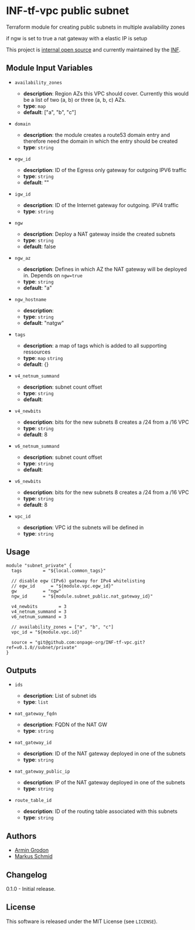 # INF-tf-vpc public subnet

Terraform module for creating public subnets in multiple availability zones

if ngw is set to true a nat gateway with a elastic IP is setup

This project is [internal open source](https://en.wikipedia.org/wiki/Inner_source)
and currently maintained by the [INF](https://github.com/orgs/onpage-org/teams/inf).


## Module Input Variables


- `availability_zones`
    -  __description__: Region AZs this VPC should cover. Currently this would be a list of two (a, b) or three (a, b, c) AZs.
    -  __type__: `map`
    -  __default__: ["a", "b", "c"]

- `domain`
    -  __description__: the module creates a route53 domain entry and therefore need the domain in which the entry should be created
    -  __type__: `string`

- `egw_id`
    -  __description__: ID of the Egress only gateway for outgoing IPV6 traffic
    -  __type__: `string`
    -  __default__: ""

- `igw_id`
    -  __description__: ID of the Internet gateway for outgoing. IPV4 traffic
    -  __type__: `string`

- `ngw`
    -  __description__: Deploy a NAT gateway inside the created subnets
    -  __type__: `string`
    -  __default__: false

- `ngw_az`
    -  __description__: Defines in which AZ the NAT gateway will be deployed in. Depends on `ngw=true`
    -  __type__: `string`
    -  __default__: "a"

- `ngw_hostname`
    -  __description__:
    -  __type__: `string`
    -  __default__: "natgw"

- `tags`
    -  __description__: a map of tags which is added to all supporting ressources
    -  __type__: `map` `string`
    -  __default__: {}

- `v4_netnum_summand`
    -  __description__: subnet count offset
    -  __type__: `string`
    -  __default__:

- `v4_newbits`
    -  __description__: bits for the new subnets 8 creates a /24 from a /16 VPC
    -  __type__: `string`
    -  __default__: 8

- `v6_netnum_summand`
    -  __description__: subnet count offset
    -  __type__: `string`
    -  __default__:

- `v6_newbits`
    -  __description__: bits for the new subnets 8 creates a /24 from a /16 VPC
    -  __type__: `string`
    -  __default__: 8

- `vpc_id`
    -  __description__: VPC id the subnets will be defined in
    -  __type__: `string`


## Usage

```hcl
module "subnet_private" {
  tags        = "${local.common_tags}"

  // disable egw (IPv6) gateway for IPv4 whitelisting
  // egw_id      = "${module.vpc.egw_id}"
  gw          = "ngw"
  ngw_id      = "${module.subnet_public.nat_gateway_id}"

  v4_newbits        = 3
  v4_netnum_summand = 3
  v6_netnum_summand = 3

  // availability_zones = ["a", "b", "c"]
  vpc_id = "${module.vpc.id}"

  source = "git@github.com:onpage-org/INF-tf-vpc.git?ref=v0.1.0//subnet/private"
}
```

## Outputs

- `ids`
    -  __description__: List of subnet ids
    -  __type__: `list`

 - `nat_gateway_fqdn`
    -  __description__: FQDN of the NAT GW
    -  __type__: `string`

 - `nat_gateway_id`
    -  __description__: ID of the NAT gateway deployed in one of the subnets
    -  __type__: `string`

 - `nat_gateway_public_ip`
    -  __description__: IP of the NAT gateway deployed in one of the subnets
    -  __type__: `string`

 - `route_table_id`
    -  __description__: ID of the routing table associated with this subnets
    -  __type__: `string`


## Authors

- [Armin Grodon](https://github.com/x4121)
- [Markus Schmid](https://github.com/h0raz)

## Changelog

0.1.0 - Initial release.

## License


This software is released under the MIT License (see `LICENSE`).
